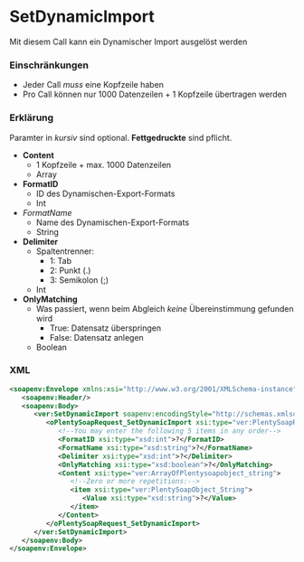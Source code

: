 # SetDynamicImport

Mit diesem Call kann ein Dynamischer Import ausgelöst werden

### Einschränkungen
* Jeder Call _muss_ eine Kopfzeile haben
* Pro Call können nur 1000 Datenzeilen + 1 Kopfzeile übertragen werden

### Erklärung
Paramter in *kursiv* sind optional. __Fettgedruckte__ sind pflicht.

* __Content__
   * 1 Kopfzeile + max. 1000 Datenzeilen
   * Array
* __FormatID__
   * ID des Dynamischen-Export-Formats
   * Int
* *FormatName*
   * Name des Dynamischen-Export-Formats
   * String
* __Delimiter__
	* Spaltentrenner:
		* 1: Tab
		* 2: Punkt (.)
		* 3: Semikolon (;)
   * Int
* __OnlyMatching__
	* Was passiert, wenn beim Abgleich *keine* Übereinstimmung gefunden wird
		* True: Datensatz überspringen
		* False: Datensatz anlegen
   * Boolean


### XML
```xml
<soapenv:Envelope xmlns:xsi="http://www.w3.org/2001/XMLSchema-instance" xmlns:xsd="http://www.w3.org/2001/XMLSchema" xmlns:soapenv="http://schemas.xmlsoap.org/soap/envelope/" xmlns:ver="http://www.omengo.de/plenty/api/soap/version106/">
   <soapenv:Header/>
   <soapenv:Body>
      <ver:SetDynamicImport soapenv:encodingStyle="http://schemas.xmlsoap.org/soap/encoding/">
         <oPlentySoapRequest_SetDynamicImport xsi:type="ver:PlentySoapRequest_SetDynamicImport">
            <!--You may enter the following 5 items in any order-->
            <FormatID xsi:type="xsd:int">?</FormatID>
            <FormatName xsi:type="xsd:string">?</FormatName>
            <Delimiter xsi:type="xsd:int">?</Delimiter>
            <OnlyMatching xsi:type="xsd:boolean">?</OnlyMatching>
            <Content xsi:type="ver:ArrayOfPlentysoapobject_string">
               <!--Zero or more repetitions:-->
               <item xsi:type="ver:PlentySoapObject_String">
                  <Value xsi:type="xsd:string">?</Value>
               </item>
            </Content>
         </oPlentySoapRequest_SetDynamicImport>
      </ver:SetDynamicImport>
   </soapenv:Body>
</soapenv:Envelope>
```